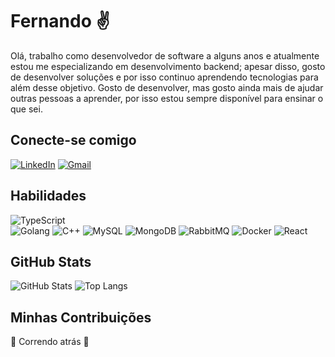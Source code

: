 # Fernando :v:

Olá, trabalho como desenvolvedor de software a alguns anos e atualmente estou me especializando em desenvolvimento backend; apesar disso, gosto de desenvolver soluções e por isso continuo aprendendo tecnologias para além desse objetivo. Gosto de desenvolver, mas gosto ainda mais de ajudar outras pessoas a aprender, por isso estou sempre disponível para ensinar o que sei.

## Conecte-se comigo
[![LinkedIn](https://img.shields.io/badge/LinkedIn-000?style=for-the-badge&logo=linkedin&logoColor=0E76A8)](https://www.linkedin.com/in/fernando-coelho-saraiva-750a391b7)
[![Gmail](https://img.shields.io/badge/Gmail-D14836?style=for-the-badge&logo=gmail&logoColor=white)](mailto:fernandocoelhosaraivanando@gmail.com)


## Habilidades
![TypeScript](https://img.shields.io/badge/TypeScript-000?style=for-the-badge&logo=typescript)  
![Golang](https://img.shields.io/badge/Golang-06062C?style=for-the-badge&logo=go)
![C++](https://img.shields.io/badge/C%2B%2B-000?style=for-the-badge&logo=c%2B%2B&logoColor=00599C)
![MySQL](https://img.shields.io/badge/-MySQL-black?style=for-the-badge&logo=mysql)
![MongoDB](https://img.shields.io/badge/-Git-black?style=for-the-badge&logo=mongodb)
![RabbitMQ](https://img.shields.io/badge/-Git-black?style=for-the-badge&logo=rabbitmq)
![Docker](https://img.shields.io/badge/-Git-black?style=for-the-badge&logo=docker)
![React](https://img.shields.io/badge/-Git-black?style=for-the-badge&logo=react)



## GitHub Stats
![GitHub Stats](https://github-readme-stats.vercel.app/api?username=Fernando-hub527&theme=transparent&bg_color=000&border_color=fff&show_icons=true&icon_color=30A3DC&title_color=E94D5F&text_color=fff&hide_title=true&hide=stars&include_all_commits=true)
![Top Langs](https://github-readme-stats-git-masterrstaa-rickstaa.vercel.app/api/top-langs/?username=Fernando-hub527&layout=compact&bg_color=000&border_color=30A3DC&title_color=E94D5F&text_color=FFF)

## Minhas Contribuições

:hammer: Correndo atrás :hammer:
